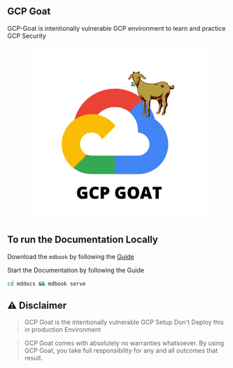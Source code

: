 ## GCP Goat

GCP-Goat is intentionally vulnerable GCP environment to learn and practice GCP Security

<div align="center">
<img src="gcp-goat.png" alt="drawing" width="400"/>
</div>

## To run the Documentation Locally

Download the `mdbook` by following the [Guide](https://github.com/rust-lang/mdBook)

Start the Documentation by following the Guide

``` bash
cd mddocs && mdbook serve
```

## ⚠️ Disclaimer

> GCP Goat is the intentionally vulnerable GCP Setup Don't Deploy this in production Environment 


> GCP Goat comes with absolutely no warranties whatsoever. By using GCP Goat, you take full responsibility for any and all outcomes that result.
